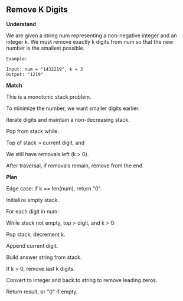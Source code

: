 ## Remove K Digits
**Understand**

We are given a string num representing a non-negative integer and an integer k. We must remove exactly k digits from num so that the new number is the smallest possible.
```
Example:

Input: num = "1432219", k = 3
Output: "1219"
```

**Match**

This is a monotonic stack problem.

To minimize the number, we want smaller digits earlier.

Iterate digits and maintain a non-decreasing stack.

Pop from stack while:

Top of stack > current digit, and

We still have removals left (k > 0).

After traversal, if removals remain, remove from the end.

**Plan**

Edge case: if k == len(num), return "0".

Initialize empty stack.

For each digit in num:

While stack not empty, top > digit, and k > 0:

Pop stack, decrement k.

Append current digit.

Build answer string from stack.

If k > 0, remove last k digits.

Convert to integer and back to string to remove leading zeros.

Return result, or "0" if empty.